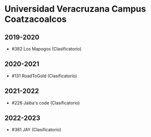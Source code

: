 # Universidad Veracruzana Campus Coatzacoalcos

## 2019-2020

- #382 Los Mapogos (Clasificatorio)

## 2020-2021

- #131 RoadToGold (Clasificatorio)

## 2021-2022

- #226 Jaiba's code (Clasificatorio)

## 2022-2023

- #381 JAY (Clasificatorio)



